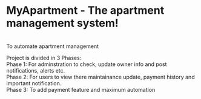 # MyApartment - The apartment management system!
<br>
To automate apartment management
<br>

Project is divided in 3 Phases:
<br>
Phase 1: For adminstration to check, update owner info and post notifications, alerts etc.
<br>
Phase 2: For users to view there maintainance update, payment history and important notification.
<br>
Phase 3: To add payment feature and maximum automation
